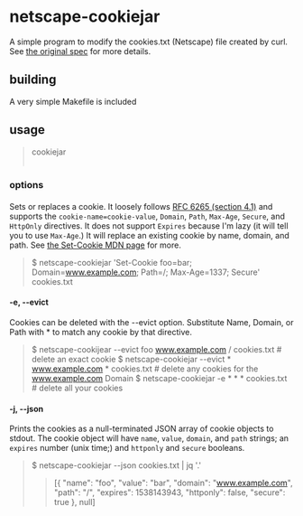 # netscape-cookiejar
A simple program to modify the cookies.txt (Netscape) file created by curl. See [the original spec](https://curl.haxx.se/rfc/cookie_spec.html) for more details.

## building
A very simple Makefile is included

## usage
> cookiejar <option> <Netscape HTTP cookie file>

### options
#### <Set-Cookie header>
Sets or replaces a cookie. It loosely follows [RFC 6265 (section 4.1)](https://tools.ietf.org/html/rfc6265#section-4.1) and supports the `cookie-name=cookie-value`, `Domain`, `Path`, `Max-Age`, `Secure`, and `HttpOnly` directives. It does not support `Expires` because I'm lazy (it will tell you to use `Max-Age`.) It will replace an existing cookie by name, domain, and path. See [the Set-Cookie MDN page](https://developer.mozilla.org/en-US/docs/Web/HTTP/Headers/Set-Cookie) for more.

> $ netscape-cookiejar 'Set-Cookie foo=bar; Domain=www.example.com; Path=/; Max-Age=1337; Secure' cookies.txt

#### -e, --evict <Name> <Domain> <Path>
Cookies can be deleted with the --evict option. Substitute Name, Domain, or Path with * to match any cookie by that directive.

> $ netscape-cookijear --evict foo www.example.com / cookies.txt # delete an exact cookie
> $ netscape-cookiejar --evict \* www.example.com \* cookies.txt # delete any cookies for the www.example.com Domain
> $ netscape-cookiejar -e \* \* \* cookies.txt # delete all your cookies

#### -j, --json
Prints the cookies as a null-terminated JSON array of cookie objects to stdout. The cookie object will have `name`, `value`, `domain`, and `path` strings; an `expires` number (unix time;) and `httponly` and `secure` booleans.

> $ netscape-cookiejar --json cookies.txt | jq '.'
> > [{ "name": "foo", "value": "bar", "domain": "www.example.com", "path": "/", "expires": 1538143943, "httponly": false, "secure": true }, null]

